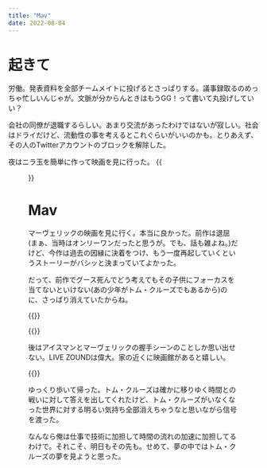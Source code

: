 ```yaml
---
title: "Mav"
date: 2022-08-04
---
```


# 起きて

労働。発表資料を全部チームメイトに投げるとさっぱりする。議事録取るのめっちゃ忙しいんじゃが。文脈が分からんときはもうGG！って書いて丸投げしていい？

会社の同僚が退職するらしい。あまり交流があったわけではないが寂しい。社会はドライだけど、流動性の事を考えるとこれぐらいがいいのかも。とりあえず、その人のTwitterアカウントのブロックを解除した。


夜はニラ玉を簡単に作って映画を見に行った。
{{<figure src="/media/2022-08-04-dinner.jpeg" alt="dinner">}}
# Mav

マーヴェリックの映画を見に行く。本当に良かった。前作は退屈(まぁ、当時はオンリーワンだったと思うが。でも、話も雑よね。)だけど、今作は過去の因縁に決着をつけ、もう一度再起していくというストーリーがバシッと決まっていてよかった。

だって、前作でグース死んでどう考えてもその子供にフォーカスを当てないといけない(あの少年がトム・クルーズでもあるから)のに、さっぱり消えていたからね。

{{<tweet user="dango_bot" id="1555207518678175744">}}

{{<tweet user="dango_bot" id="1555206985393483777">}}

後はアイスマンとマーヴェリックの握手シーンのことしか思い出せない。LIVE ZOUNDは偉大。家の近くに映画館があると嬉しい。

{{<tweet user="dango_bot" id="1555210640079237120">}}

ゆっくり歩いて帰った。トム・クルーズは確かに移りゆく時間との戦いに対して答えを出してくれたけど、トム・クルーズがいなくなった世界に対する明るい気持ち全部消えちゃうなと思いながら信号を渡った。

なんなら俺は仕事で技術に加担して時間の流れの加速に加担してるわけで。それこそ、明日もその先も。せめて、夢の中ではトム・クルーズの夢を見ようと思った。